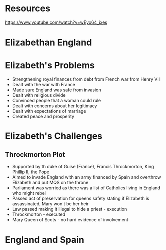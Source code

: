 # Resources
https://www.youtube.com/watch?v=wEyo64_ixes 

# Elizabethan England
# Elizabeth's Problems
- Strengthening royal finances from debt from French war from Henry VII
- Dealt with the war with France
- Made sure England was safe from invasion
- Dealt with religious divide
- Convinced people that a woman could rule
- Dealt with concerns about her legitimacy
- Dealt with expectations of marriage
- Created peace and prosperity
# Elizabeth's Challenges

## Throckmorton Plot
- Supported by th duke of Guise (France), Francis Throckmorton, King Phillip II, the Pope
- Aimed to invade England with an army financed by Spain and overthrow Elizabeth and put MQS on the throne
- Parliament was worried as there was a list of Catholics living in England who might rebel
- Passed act of preservation for queens safety stating if Elizabeth is assassinated, Mary won't be her heir
- Law passed making it illegal to hide a priest - execution
- Throckmorton - executed
- Mary Queen of Scots - no hard evidence of involvement
# England and Spain

